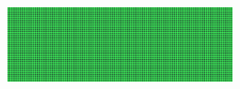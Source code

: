 <img src="https://raw.githubusercontent.com/jvitormelo/3d-view/refs/heads/main/bad-apple-3.gif"  alt="Bad Apple"/>
